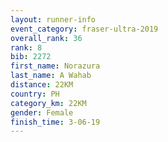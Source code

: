 ```yaml
---
layout: runner-info 
event_category: fraser-ultra-2019 
overall_rank: 36
rank: 8
bib: 2272
first_name: Norazura
last_name: A Wahab
distance: 22KM
country: PH
category_km: 22KM
gender: Female
finish_time: 3-06-19
---
```

